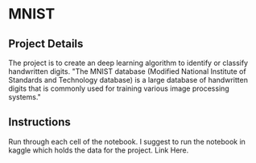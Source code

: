 # MNIST

## Project Details
The project is to create an deep learning algorithm to identify or classify handwritten digits. "The MNIST database (Modified National Institute of Standards and Technology database) is a large database of handwritten digits that is commonly used for training various image processing systems." 

## Instructions
Run through each cell of the notebook. I suggest to run the notebook in kaggle which holds the data for the project. Link Here.

